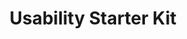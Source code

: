 ---
# This topic lives at
# https://digital.gov/topics/usability-starter-kit

slug: "usability-starter-kit"

# Topic Title
title: "Usability Starter Kit"

# description — keep it short and clear
summary: ""


# Weight
weight: 1

# For more information on managing topics,
# see https://github.com/GSA/digitalgov.gov/wiki
---